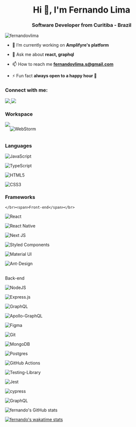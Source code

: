 <h1 align="center">Hi 👋, I'm Fernando Lima</h1>
<h3 align="center">Software Developer from Curitiba - Brazil</h3>

<p align="left"> <img src="https://komarev.com/ghpvc/?username=fernandovlima&label=Profile%20views&color=0e75b6&style=flat" alt="fernandovlima" /> </p>

- 🔭 I’m currently working on **Amplifyre's platform**

- 💬 Ask me about **react, graphql**

- 📫 How to reach me **fernandovlima.s@gmail.com**

- ⚡ Fun fact **always open to a happy hour 🍻**

<h3 align="left">Connect with me:</h3>

<p align="left">
  <a href="https://www.linkedin.com/in/fernando-lima-492822116">
    <img src="https://img.shields.io/badge/linkedin-%230077B5.svg?style=for-the-badge&logo=linkedin&logoColor=white" />
  </a>
  
   <a href="https://www.instagram.com/f_ern_ndo">
    <img src="https://img.shields.io/badge/Instagram-%23E4405F.svg?style=for-the-badge&logo=Instagram&logoColor=white" />
  </a>
</p>

<h3 align="left">Workspace</h3>

<div style="display: flex; flex-direction: row;">
   <img src="https://img.shields.io/badge/mac%20os-000000?style=for-the-badge&logo=apple&logoColor=white" />
  
   ![WebStorm](https://img.shields.io/badge/webstorm-143?style=for-the-badge&logo=webstorm&logoColor=white&color=black)
</div>

<h3 align="left">Languages</h3>

<p align="left"> 
  
  ![JavaScript](https://img.shields.io/badge/JavaScript-F7DF1E?style=for-the-badge&logo=javascript&logoColor=black)
  
  ![TypeScript](https://img.shields.io/badge/typescript-%23007ACC.svg?style=for-the-badge&logo=typescript&logoColor=white)
  
  ![HTML5](https://img.shields.io/badge/html5-%23E34F26.svg?style=for-the-badge&logo=html5&logoColor=white)
  
  ![CSS3](https://img.shields.io/badge/css3-%231572B6.svg?style=for-the-badge&logo=css3&logoColor=white)
  
</p>

 <h3 align="left">Frameworks</h3>
 
 <p align="left">
  
    </br><span>Front-end</span></br>
  
  ![React](https://img.shields.io/badge/react-%2320232a.svg?style=for-the-badge&logo=react&logoColor=%2361DAFB)
  
  ![React Native](https://img.shields.io/badge/react_native-%2320232a.svg?style=for-the-badge&logo=react&logoColor=%2361DAFB)
  
  ![Next JS](https://img.shields.io/badge/Next-black?style=for-the-badge&logo=next.js&logoColor=white)
  
  ![Styled Components](https://img.shields.io/badge/styled--components-DB7093?style=for-the-badge&logo=styled-components&logoColor=white)
 
  ![Material UI](https://img.shields.io/badge/materialui-%230081CB.svg?style=for-the-badge&logo=material-ui&logoColor=white)
  
  ![Ant-Design](https://img.shields.io/badge/-AntDesign-%230170FE?style=for-the-badge&logo=ant-design&logoColor=white)
  
   </br><span>Back-end</span></br>
  
  ![NodeJS](https://img.shields.io/badge/node.js-%2343853D.svg?style=for-the-badge&logo=node.js&logoColor=white)
  
  ![Express.js](https://img.shields.io/badge/express.js-%23404d59.svg?style=for-the-badge&logo=express&logoColor=%2361DAFB)
  
  ![GraphQL](https://img.shields.io/badge/-GraphQL-E10098?style=for-the-badge&logo=graphql)
  
  ![Apollo-GraphQL](https://img.shields.io/badge/-ApolloGraphQL-311C87?style=for-the-badge&logo=apollo-graphql)
  
</p>

 ![Figma](https://img.shields.io/badge/figma-%23F24E1E.svg?style=for-the-badge&logo=figma&logoColor=white)

 ![Git](https://img.shields.io/badge/git-%23F05033.svg?style=for-the-badge&logo=git&logoColor=white)
  
  ![MongoDB](https://img.shields.io/badge/MongoDB-%234ea94b.svg?style=for-the-badge&logo=mongodb&logoColor=white)
  
  ![Postgres](https://img.shields.io/badge/postgres-%23316192.svg?style=for-the-badge&logo=postgresql&logoColor=white)
  
  ![GitHub Actions](https://img.shields.io/badge/githubactions-%232671E5.svg?style=for-the-badge&logo=githubactions&logoColor=white)
  
  ![Testing-Library](https://img.shields.io/badge/-TestingLibrary-%23E33332?style=for-the-badge&logo=testing-library&logoColor=white)
  
  ![Jest](https://img.shields.io/badge/-jest-%23C21325?style=for-the-badge&logo=jest&logoColor=white)
  
  ![cypress](https://img.shields.io/badge/-cypress-%23E5E5E5?style=for-the-badge&logo=cypress&logoColor=058a5e)

![GraphQL](https://img.shields.io/badge/-GraphQL-E10098?style=for-the-badge&logo=graphql)

![fernando's GitHub stats](https://github-readme-stats.vercel.app/api?username=fernandovlima&show_icons=true&theme=merko)


[![fernando's wakatime stats](https://github-readme-stats.vercel.app/api/wakatime?username=fernandovlima)](https://github.com/fernandovlima/github-readme-stats)




